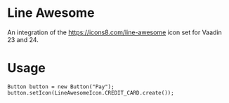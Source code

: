 # Line Awesome

An integration of the https://icons8.com/line-awesome icon set for Vaadin 23 and 24.

# Usage

```
Button button = new Button("Pay");
button.setIcon(LineAwesomeIcon.CREDIT_CARD.create());
```
